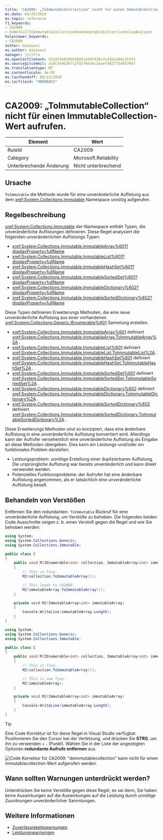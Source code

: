 ```yaml
---
title: 'CA2009: „ToImmutableCollection“ nicht für einen ImmutableCollection-Wert aufrufen.'
ms.date: 04/29/2020
ms.topic: reference
f1_keywords:
- CA2009
- DoNotCallToImmutableCollectionOnAnImmutableCollectionValueAnalyzer
helpviewer_keywords:
- CA2009
author: mavasani
ms.author: mavasani
manager: jillfra
ms.openlocfilehash: 5318feb9206b3b85cb3df42bc7cd1b1a84c35333
ms.sourcegitcommit: a18c7e9b367c2f92f6e54c3eaef442775d457667
ms.translationtype: MT
ms.contentlocale: de-DE
ms.lasthandoff: 09/15/2020
ms.locfileid: "90098853"
---
```

# <a name="ca2009-do-not-call-toimmutablecollection-on-an-immutablecollection-value"></a>CA2009: „ToImmutableCollection“ nicht für einen ImmutableCollection-Wert aufrufen.

|Element|Wert|
|-|-|
|RuleId|CA2009|
|Category|Microsoft.Reliability|
|Unterbrechende Änderung|Nicht unterbrechend|

## <a name="cause"></a>Ursache

`ToImmutable` die Methode wurde für eine unveränderliche Auflistung aus dem <xref:System.Collections.Immutable> Namespace unnötig aufgerufen.

## <a name="rule-description"></a>Regelbeschreibung

<xref:System.Collections.Immutable> der-Namespace enthält Typen, die unveränderliche Auflistungen definieren. Diese Regel analysiert die folgenden unveränderlichen Auflistungs Typen:

- <xref:System.Collections.Immutable.ImmutableArray%601?displayProperty=fullName>
- <xref:System.Collections.Immutable.ImmutableList%601?displayProperty=fullName>
- <xref:System.Collections.Immutable.ImmutableHashSet%601?displayProperty=fullName>
- <xref:System.Collections.Immutable.ImmutableSortedSet%601?displayProperty=fullName>
- <xref:System.Collections.Immutable.ImmutableDictionary%602?displayProperty=fullName>
- <xref:System.Collections.Immutable.ImmutableSortedDictionary%602?displayProperty=fullName>

Diese Typen definieren Erweiterungs Methoden, die eine neue unveränderliche Auflistung aus einer vorhandenen <xref:System.Collections.Generic.IEnumerable%601> Sammlung erstellen.

- <xref:System.Collections.Immutable.ImmutableArray%601> definiert <xref:System.Collections.Immutable.ImmutableArray.ToImmutableArray%2A> .
- <xref:System.Collections.Immutable.ImmutableList%601> definiert <xref:System.Collections.Immutable.ImmutableList.ToImmutableList%2A> .
- <xref:System.Collections.Immutable.ImmutableHashSet%601> definiert <xref:System.Collections.Immutable.ImmutableHashSet.ToImmutableHashSet%2A> .
- <xref:System.Collections.Immutable.ImmutableSortedSet%601> definiert <xref:System.Collections.Immutable.ImmutableSortedSet.ToImmutableSortedSet%2A> .
- <xref:System.Collections.Immutable.ImmutableDictionary%602> definiert <xref:System.Collections.Immutable.ImmutableDictionary.ToImmutableDictionary%2A> .
- <xref:System.Collections.Immutable.ImmutableSortedDictionary%602> definiert <xref:System.Collections.Immutable.ImmutableSortedDictionary.ToImmutableSortedDictionary%2A> .

Diese Erweiterungs Methoden sind so konzipiert, dass eine änderbare Auflistung in eine unveränderliche Auflistung konvertiert wird. Allerdings kann der Aufrufer versehentlich eine unveränderliche Auflistung als Eingabe an diese Methoden übergeben. Dies kann ein Leistungs-und/oder ein funktionales Problem darstellen.

- Leistungsproblem: unnötige Erstellung einer duplizierbaren Auflistung. Die ursprüngliche Auflistung war bereits unveränderlich und kann direkt verwendet werden.
- Potenzielles Funktionsprobleme: der Aufrufer hat eine änderbare Auflistung angenommen, als er tatsächlich eine unveränderliche Auflistung besaß.

## <a name="how-to-fix-violations"></a>Behandeln von Verstößen

Entfernen Sie den redundanten- `ToImmutable` Rückruf für eine unveränderliche Auflistung, um Verstöße zu beheben. Die folgenden beiden Code Ausschnitte zeigen z. b. einen Verstoß gegen die Regel und wie Sie behoben werden:

```csharp
using System;
using System.Collections.Generic;
using System.Collections.Immutable;

public class C
{
    public void M(IEnumerable<int> collection, ImmutableArray<int> immutableArray)
    {
        // This is fine.
        M2(collection.ToImmutableArray());

        // This leads to CA2009.
        M2(immutableArray.ToImmutableArray());
    }

    private void M2(ImmutableArray<int> immutableArray)
    {
        Console.WriteLine(immutableArray.Length);
    }
}
```

```csharp
using System;
using System.Collections.Generic;
using System.Collections.Immutable;

public class C
{
    public void M(IEnumerable<int> collection, ImmutableArray<int> immutableArray)
    {
        // This is fine.
        M2(collection.ToImmutableArray());

        // This is now fine.
        M2(immutableArray);
    }

    private void M2(ImmutableArray<int> immutableArray)
    {
        Console.WriteLine(immutableArray.Length);
    }
}
```

> [!TIP]
> Eine Code Korrektur ist für diese Regel in Visual Studio verfügbar. Positionieren Sie den Cursor bei der Verletzung, und drücken Sie **STRG**, um ihn zu verwenden + **.** (Punkt). Wählen Sie in der Liste der angezeigten Optionen **redundante Aufrufe entfernen** aus.
>
> ![Code Korrektur für CA2009: "deimmutablecollection" kann nicht für einen immutablecollection-Wert aufgerufen werden.](media/ca2009-codefix.png)

## <a name="when-to-suppress-warnings"></a>Wann sollten Warnungen unterdrückt werden?

Unterdrücken Sie keine Verstöße gegen diese Regel, es sei denn, Sie haben keine Auswirkungen auf die Auswirkungen auf die Leistung durch unnötige Zuordnungen unveränderlicher Sammlungen.

## <a name="see-also"></a>Weitere Informationen

- [Zuverlässigkeitswarnungen](reliability-warnings.md)
- [Leistungswarnungen](performance-warnings.md)
